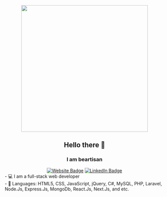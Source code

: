 <div id="header" align="center">
  <img src="https://media.giphy.com/media/L1R1tvI9svkIWwpVYr/giphy.gif" width="400"/>
  
  ## Hello there 👋
  
  ### I am beartisan
  <div id="badges">
    <a href="https://beartisan.net/" target="_blank">
      <img src="https://custom-icon-badges.demolab.com/badge/beartisan-LaunchSite-blue.svg?logo=beartisan" alt="Website Badge"/></a>
    <a href="https://www.linkedin.com/in/jbeatricetan" target="_blank">
      <img src="https://img.shields.io/badge/LinkedIn-blue?style=for-the-badge&logo=linkedin&logoColor=white" alt="LinkedIn Badge"/>
    </a>
  </div>

</div>

<div class="container">
  <div class="about">
  - 💻 I am a full-stack web developer
  <br />
  - 🌱 Languages: HTML5, CSS, JavaScript, jQuery, C#, MySQL, PHP, Laravel, Node.Js, Express.Js, MongoDb, React.Js, Next.Js, and etc.
 </div>
</div>

<br />
   
<!-- ### Front-End
  
  <i class="devicon-nodejs-plain" aria-label="node"> </i>
  <i class="devicon-mongodb-plain" aria-label="mongodb"> </i>

</div> -->
<!--
**beartisan/beartisan** is a ✨ _special_ ✨ repository because its `README.md` (this file) appears on your GitHub profile.

Here are some ideas to get you started:

- 🔭 I’m currently working on ...
- 🌱 I’m currently learning ...
- 👯 I’m looking to collaborate on ...
- 🤔 I’m looking for help with ...
- 💬 Ask me about ...
- 📫 How to reach me: ...
- 😄 Pronouns: ...
- ⚡ Fun fact: ...
-->
